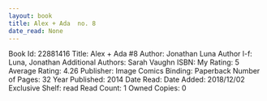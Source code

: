 ```yaml
---
layout: book
title: Alex + Ada  no. 8
date_read: None
---
```


Book Id: 22881416
Title: Alex + Ada #8
Author: Jonathan Luna
Author l-f: Luna, Jonathan
Additional Authors: Sarah Vaughn
ISBN: 
My Rating: 5
Average Rating: 4.26
Publisher: Image Comics
Binding: Paperback
Number of Pages: 32
Year Published: 2014
Date Read: 
Date Added: 2018/12/02
Exclusive Shelf: read
Read Count: 1
Owned Copies: 0

